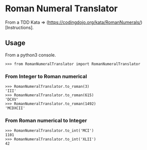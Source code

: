 # Roman Numeral Translator
From a TDD Kata => (https://codingdojo.org/kata/RomanNumerals/)[Instructions].

## Usage
From a python3 console.
```
>>> from RomanNumeralTranslator import RomanNumeralTranslator
```

### From Integer to Roman numerical 
```
>>> RomanNumeralTranslator.to_roman(3)
'III'
>>> RomanNumeralTranslator.to_roman(615)
'DCXV'
>>> RomanNumeralTranslator.to_roman(1492)
'MCDXCII'
```

### From Roman numerical to Integer 
```
>>> RomanNumeralTranslator.to_int('MCI')
1101
>>> RomanNumeralTranslator.to_int('XLII')
42
```